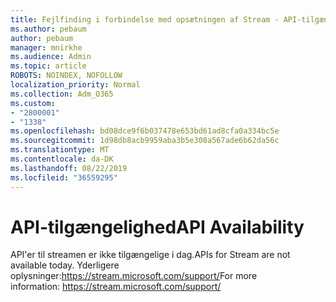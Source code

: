 ```yaml
---
title: Fejlfinding i forbindelse med opsætningen af Stream - API-tilgængelighed
ms.author: pebaum
author: pebaum
manager: mnirkhe
ms.audience: Admin
ms.topic: article
ROBOTS: NOINDEX, NOFOLLOW
localization_priority: Normal
ms.collection: Adm_O365
ms.custom:
- "2800001"
- "1338"
ms.openlocfilehash: bd08dce9f6b037478e653bd61ad8cfa0a334bc5e
ms.sourcegitcommit: 1d98db8acb9959aba3b5e308a567ade6b62da56c
ms.translationtype: MT
ms.contentlocale: da-DK
ms.lasthandoff: 08/22/2019
ms.locfileid: "36559295"
---
```

# <a name="api-availability"></a><span data-ttu-id="03223-102">API-tilgængelighed</span><span class="sxs-lookup"><span data-stu-id="03223-102">API Availability</span></span>

<span data-ttu-id="03223-103">API'er til streamen er ikke tilgængelige i dag.</span><span class="sxs-lookup"><span data-stu-id="03223-103">APIs for Stream are not available today.</span></span>
<span data-ttu-id="03223-104">Yderligere oplysninger:https://stream.microsoft.com/support/</span><span class="sxs-lookup"><span data-stu-id="03223-104">For more information: https://stream.microsoft.com/support/</span></span>